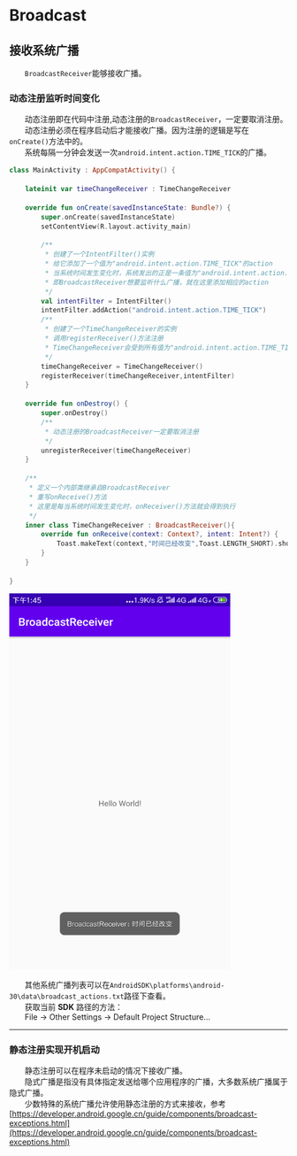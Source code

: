 # Broadcast
## 接收系统广播
&emsp;&emsp;```BroadcastReceiver```能够接收广播。  

### 动态注册监听时间变化
&emsp;&emsp;动态注册即在代码中注册,动态注册的```BroadcastReceiver```，一定要取消注册。  
&emsp;&emsp;动态注册必须在程序启动后才能接收广播。因为注册的逻辑是写在```onCreate()```方法中的。    
&emsp;&emsp;系统每隔一分钟会发送一次```android.intent.action.TIME_TICK```的广播。  
```kotlin
class MainActivity : AppCompatActivity() {
    
    lateinit var timeChangeReceiver : TimeChangeReceiver

    override fun onCreate(savedInstanceState: Bundle?) {
        super.onCreate(savedInstanceState)
        setContentView(R.layout.activity_main)

        /**
         * 创建了一个IntentFilter()实例
         * 给它添加了一个值为"android.intent.action.TIME_TICK"的action
         * 当系统时间发生变化时，系统发出的正是一条值为"android.intent.action.TIME_TICK"的广播
         * 即BroadcastReceiver想要监听什么广播，就在这里添加相应的action
         */
        val intentFilter = IntentFilter()
        intentFilter.addAction("android.intent.action.TIME_TICK")
        /**
         * 创建了一个TimeChangeReceiver的实例
         * 调用registerReceiver()方法注册
         * TimeChangeReceiver会受到所有值为"android.intent.action.TIME_TICK"的广播
         */
        timeChangeReceiver = TimeChangeReceiver()
        registerReceiver(timeChangeReceiver,intentFilter)
    }

    override fun onDestroy() {
        super.onDestroy()
        /**
         * 动态注册的BroadcastReceiver一定要取消注册
         */
        unregisterReceiver(timeChangeReceiver)
    }

    /**
     * 定义一个内部类继承自BroadcastReceiver
     * 重写onReceive()方法
     * 这里是每当系统时间发生变化时，onReceiver()方法就会得到执行
     */
    inner class TimeChangeReceiver : BroadcastReceiver(){
        override fun onReceive(context: Context?, intent: Intent?) {
            Toast.makeText(context,"时间已经改变",Toast.LENGTH_SHORT).show()
        }
    }

}
```
<img src="https://github.com/gneL1/AndroidStudy/blob/master/photos/Broadcast/broadcast_01.png" width="400" height="680" align=center/>

&emsp;&emsp;其他系统广播列表可以在```AndroidSDK\platforms\android-30\data\broadcast_actions.txt```路径下查看。  
&emsp;&emsp;获取当前 **SDK** 路径的方法：  
&emsp;&emsp;File -> Other Settings -> Default Project Structure...  

***

### 静态注册实现开机启动
&emsp;&emsp;静态注册可以在程序未启动的情况下接收广播。  
&emsp;&emsp;隐式广播是指没有具体指定发送给哪个应用程序的广播，大多数系统广播属于隐式广播。  
&emsp;&emsp;少数特殊的系统广播允许使用静态注册的方式来接收，参考
[https://developer.android.google.cn/guide/components/broadcast-exceptions.html](https://developer.android.google.cn/guide/components/broadcast-exceptions.html)  


